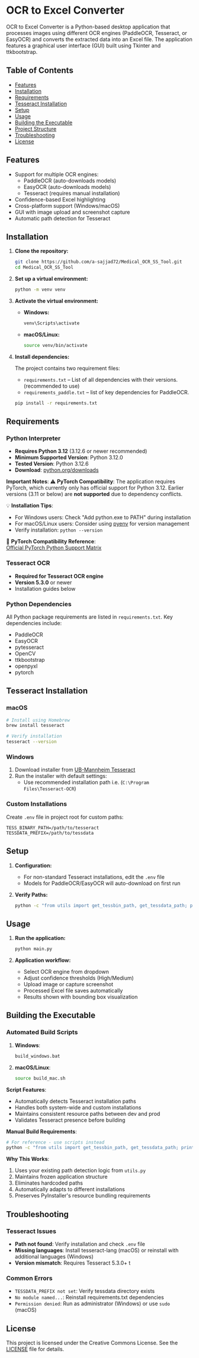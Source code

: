 # OCR to Excel Converter

OCR to Excel Converter is a Python-based desktop application that processes images using different OCR engines (PaddleOCR, Tesseract, or EasyOCR) and converts the extracted data into an Excel file. The application features a graphical user interface (GUI) built using Tkinter and ttkbootstrap.

## Table of Contents

- [Features](#features)
- [Installation](#installation)
- [Requirements](#requirements)
- [Tesseract Installation](#tesseract-installation)
- [Setup](#setup)
- [Usage](#usage)
- [Building the Executable](#building-the-executable)
- [Project Structure](#project-structure)
- [Troubleshooting](#troubleshooting)
- [License](#license)

## Features

- Support for multiple OCR engines:
  - PaddleOCR (auto-downloads models)
  - EasyOCR (auto-downloads models)
  - Tesseract (requires manual installation)
- Confidence-based Excel highlighting
- Cross-platform support (Windows/macOS)
- GUI with image upload and screenshot capture
- Automatic path detection for Tesseract

## Installation

1. **Clone the repository:**

   ```sh
   git clone https://github.com/a-sajjad72/Medical_OCR_SS_Tool.git
   cd Medical_OCR_SS_Tool
   ```

2. **Set up a virtual environment:**

   ```sh
   python -m venv venv
   ```

3. **Activate the virtual environment:**

   - **Windows:**
     ```cmd
     venv\Scripts\activate
     ```
   - **macOS/Linux:**
     ```sh
     source venv/bin/activate
     ```

4. **Install dependencies:**

   The project contains two requirement files:
   
   - `requirements.txt` – List of all dependencies with their versions. (recommended to use)
   - `requirements_paddle.txt` – list of key dependencies for PaddleOCR.
   
   ```sh
   pip install -r requirements.txt
   ```

## Requirements

### Python Interpreter

- **Requires Python 3.12** (3.12.6 or newer recommended)
- **Minimum Supported Version**: Python 3.12.0
- **Tested Version**: Python 3.12.6
- **Download**: [python.org/downloads](https://www.python.org/downloads/)

**Important Notes**:
⚠️ **PyTorch Compatibility**: The application requires PyTorch, which currently only has official support for Python 3.12. Earlier versions (3.11 or below) are **not supported** due to dependency conflicts.

💡 **Installation Tips**:

- For Windows users: Check "Add python.exe to PATH" during installation
- For macOS/Linux users: Consider using [pyenv](https://github.com/pyenv/pyenv) for version management
- Verify installation: `python --version`

🔗 **PyTorch Compatibility Reference**:  
[Official PyTorch Python Support Matrix](https://pytorch.org/get-started/previous-versions/#python-compatibility)

### Tesseract OCR

- **Required for Tesseract OCR engine**
- **Version 5.3.0** or newer
- Installation guides below

### Python Dependencies

All Python package requirements are listed in `requirements.txt`. Key dependencies include:

- PaddleOCR
- EasyOCR
- pytesseract
- OpenCV
- ttkbootstrap
- openpyxl
- pytorch

## Tesseract Installation

### macOS

```bash
# Install using Homebrew
brew install tesseract

# Verify installation
tesseract --version
```

### Windows

1. Download installer from [UB-Mannheim Tesseract](https://github.com/UB-Mannheim/tesseract/wiki)
2. Run the installer with default settings:
   - Use recommended installation path i.e. (`C:\Program Files\Tesseract-OCR`)

### Custom Installations

Create `.env` file in project root for custom paths:

```env
TESS_BINARY_PATH=/path/to/tesseract
TESSDATA_PREFIX=/path/to/tessdata
```

## Setup

1. **Configuration:**

   - For non-standard Tesseract installations, edit the `.env` file
   - Models for PaddleOCR/EasyOCR will auto-download on first run

2. **Verify Paths:**
   ```sh
   python -c "from utils import get_tessbin_path, get_tessdata_path; print(f'Tesseract: {get_tessbin_path()}\nTessdata: {get_tessdata_path()}')"
   ```

## Usage

1. **Run the application:**

   ```sh
   python main.py
   ```

2. **Application workflow:**
   - Select OCR engine from dropdown
   - Adjust confidence thresholds (High/Medium)
   - Upload image or capture screenshot
   - Processed Excel file saves automatically
   - Results shown with bounding box visualization

## Building the Executable

### Automated Build Scripts

1. **Windows**:

   ```bat
   build_windows.bat
   ```

2. **macOS/Linux**:
   ```bash
   source build_mac.sh 
   ```

**Script Features**:

- Automatically detects Tesseract installation paths
- Handles both system-wide and custom installations
- Maintains consistent resource paths between dev and prod
- Validates Tesseract presence before building

**Manual Build Requirements**:

```bash
# For reference - use scripts instead
python -c "from utils import get_tessbin_path, get_tessdata_path; print(f'--add-binary {get_tessbin_path()}:models/tesseract --add-data {get_tessdata_path()}:models/tesseract/tessdata')"
```

**Why This Works**:

1. Uses your existing path detection logic from `utils.py`
2. Maintains frozen application structure
3. Eliminates hardcoded paths
4. Automatically adapts to different installations
5. Preserves PyInstaller's resource bundling requirements

## Troubleshooting

### Tesseract Issues

- **Path not found**: Verify installation and check `.env` file
- **Missing languages**: Install tesseract-lang (macOS) or reinstall with additional languages (Windows)
- **Version mismatch**: Requires Tesseract 5.3.0+
t
### Common Errors

- `TESSDATA_PREFIX not set`: Verify tessdata directory exists
- `No module named...`: Reinstall requirements.txt dependencies
- `Permission denied`: Run as administrator (Windows) or use `sudo` (macOS)

## License

This project is licensed under the Creative Commons License. See the [LICENSE](LICENSE) file for details.
